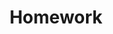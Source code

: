 ---
posted: true
guid: "CA75E665-05E5-4912-8341-A0B93B9DB4F1"
title: "Homework"
description: "Join us as we discuss QR codes, dynamic Doge-tags, and the concept of phygitals in the creator economy. Learn how to make scanning QR codes interactive and how to sell phygitals with a single signature."
pubDate: "Tue, 10 Jan 2023 18:00:00 -0500"
itunes-explicit: "no"
itunes-episode: 58
itunes-episodeType: full

# More info
youtube-full: https://youtu.be/h-Lo_SgRNhQ
discussion: https://twitter.com/fulldecent/status/1612961771291017216

# Timeline
timeline:
  - seconds: 0
    title: Intro
  - seconds: 73
    title: "Intro: scanable tags for Doge wallets"
  - seconds: 264
    title: QR code usage East vs West
  - seconds: 414
    title: How would you USE a Doge tag?
  - seconds: 515
    title: Phygitals for community creators
  - seconds: 567
    title: We want to get to zero-step UX
  - seconds: 617
    title: Why give phygitals and not normal merch?
  - seconds: 833
    title: What can you do in return?
  - seconds: 914
    title: A focus on our homeworks


# File information
enclosure-url: "https://media.phor.net/csh/2023-01-10-episode-58.m4a"
enclosure-length: 19806150
enclosure-type: "audio/x-m4a"
itunes-duration: 962

# CSH information
badges: []
---